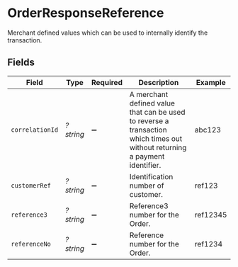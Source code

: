 # OrderResponseReference

Merchant defined values which can be used to internally identify the transaction.


## Fields

| Field                                                                                                                      | Type                                                                                                                       | Required                                                                                                                   | Description                                                                                                                | Example                                                                                                                    |
| -------------------------------------------------------------------------------------------------------------------------- | -------------------------------------------------------------------------------------------------------------------------- | -------------------------------------------------------------------------------------------------------------------------- | -------------------------------------------------------------------------------------------------------------------------- | -------------------------------------------------------------------------------------------------------------------------- |
| `correlationId`                                                                                                            | *?string*                                                                                                                  | :heavy_minus_sign:                                                                                                         | A merchant defined value that can be used to reverse a transaction which times out without returning a payment identifier. | abc123                                                                                                                     |
| `customerRef`                                                                                                              | *?string*                                                                                                                  | :heavy_minus_sign:                                                                                                         | Identification number of customer.                                                                                         | ref123                                                                                                                     |
| `reference3`                                                                                                               | *?string*                                                                                                                  | :heavy_minus_sign:                                                                                                         | Reference3 number for the Order.                                                                                           | ref12345                                                                                                                   |
| `referenceNo`                                                                                                              | *?string*                                                                                                                  | :heavy_minus_sign:                                                                                                         | Reference number for the Order.                                                                                            | ref1234                                                                                                                    |